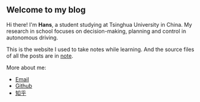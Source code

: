 ## Welcome to my blog

Hi there! I'm **Hans**, a student studying at Tsinghua University in China. My research in school focuses on decision-making, planning and control in autonomous driving.

This is the website I used to take notes while learning. And the source files of all the posts are in [note](https://github.com/hs867785578/my_note).

More about me:

- [Email](mailto:hanshuothu@163.com)
- [Github](https://github.com/hs867785578)
- [知乎](https://www.zhihu.com/people/lao-si-ji-93-39/posts)
